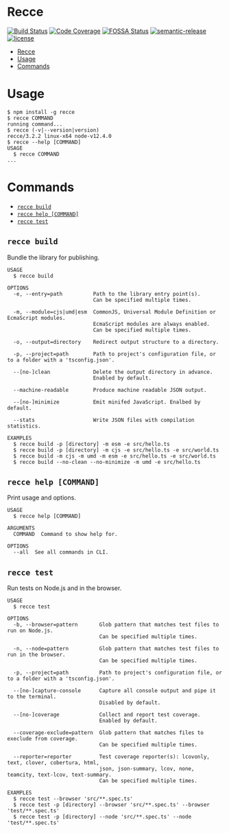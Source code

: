 # Recce

[![Build Status](https://travis-ci.org/escapace/recce.svg?branch=master)](https://travis-ci.org/escapace/recce)
[![Code Coverage](https://codecov.io/gh/escapace/recce/branch/master/graph/badge.svg)](https://codecov.io/gh/escapace/recce)
[![FOSSA Status](https://app.fossa.com/api/projects/git%2Bgithub.com%2Fescapace%2Frecce.svg?type=shield)](https://app.fossa.com/projects/git%2Bgithub.com%2Fescapace%2Frecce?ref=badge_shield)
[![semantic-release](https://img.shields.io/badge/%20%20%F0%9F%93%A6%F0%9F%9A%80-semantic--release-e10079.svg)](https://github.com/semantic-release/semantic-release)
[![license](https://img.shields.io/badge/license-Mozilla%20Public%20License%20Version%202.0-blue.svg)]()

<!-- toc -->
* [Recce](#recce)
* [Usage](#usage)
* [Commands](#commands)
<!-- tocstop -->

# Usage

<!-- usage -->
```sh-session
$ npm install -g recce
$ recce COMMAND
running command...
$ recce (-v|--version|version)
recce/3.2.2 linux-x64 node-v12.4.0
$ recce --help [COMMAND]
USAGE
  $ recce COMMAND
...
```
<!-- usagestop -->

# Commands

<!-- commands -->
* [`recce build`](#recce-build)
* [`recce help [COMMAND]`](#recce-help-command)
* [`recce test`](#recce-test)

## `recce build`

Bundle the library for publishing.

```
USAGE
  $ recce build

OPTIONS
  -e, --entry=path          Path to the library entry point(s).
                            Can be specified multiple times.

  -m, --module=cjs|umd|esm  CommonJS, Universal Module Definition or EcmaScript modules.
                            EcmaScript modules are always enabled.
                            Can be specified multiple times.

  -o, --output=directory    Redirect output structure to a directory.

  -p, --project=path        Path to project's configuration file, or to a folder with a 'tsconfig.json'.

  --[no-]clean              Delete the output directory in advance.
                            Enabled by default.

  --machine-readable        Produce machine readable JSON output.

  --[no-]minimize           Emit minifed JavaScript. Enalbed by default.

  --stats                   Write JSON files with compilation statistics.

EXAMPLES
  $ recce build -p [directory] -m esm -e src/hello.ts
  $ recce build -p [directory] -m cjs -e src/hello.ts -e src/world.ts
  $ recce build -m cjs -m umd -m esm -e src/hello.ts -e src/world.ts
  $ recce build --no-clean --no-minimize -m umd -e src/hello.ts
```

## `recce help [COMMAND]`

Print usage and options.

```
USAGE
  $ recce help [COMMAND]

ARGUMENTS
  COMMAND  Command to show help for.

OPTIONS
  --all  See all commands in CLI.
```

## `recce test`

Run tests on Node.js and in the browser.

```
USAGE
  $ recce test

OPTIONS
  -b, --browser=pattern       Glob pattern that matches test files to run on Node.js.
                              Can be specified multiple times.

  -n, --node=pattern          Glob pattern that matches test files to run in the browser.
                              Can be specified multiple times.

  -p, --project=path          Path to project's configuration file, or to a folder with a 'tsconfig.json'.

  --[no-]capture-console      Capture all console output and pipe it to the terminal.
                              Disabled by default.

  --[no-]coverage             Collect and report test coverage.
                              Enabled by default.

  --coverage-exclude=pattern  Glob pattern that matches files to execlude from coverage.
                              Can be specified multiple times.

  --reporter=reporter         Test coverage reporter(s): lcovonly, text, clover, cobertura, html,
                              json, json-summary, lcov, none, teamcity, text-lcov, text-summary.
                              Can be specified multiple times.

EXAMPLES
  $ recce test --browser 'src/**.spec.ts'
  $ recce test -p [directory] --browser 'src/**.spec.ts' --browser 'test/**.spec.ts'
  $ recce test -p [directory] --node 'src/**.spec.ts' --node 'test/**.spec.ts'
```
<!-- commandsstop -->
